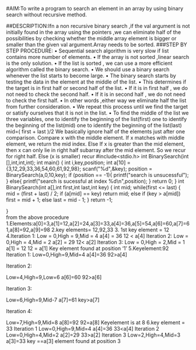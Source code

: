 #AIM:To write a program to search an element in an array by using binary search without recursive method.

##DESCRIPTION:Ifn a non recursive binary search ,if the val argument is not initially found in the array using the pointers ,we can eliminate half of the possibilities by checking whether the middle array element is bigger or smaller than the given val argument.Array needs to be sorted.
###STEP BY STEP PROCEDURE:
 • Sequential search algorithm is very slow if list contains more number of elements.
• If the array is not sorted ,linear search is the only solution.
• If the list is sorted , we can use a more efficient algorithm called the binary search.
• We should use a binary search whenever the list starts to become large.
• The binary search starts by testing the data in the element at the middle of the list.
• This determines if the target is in first half or second half of the list.
• If it is in first half , we do not need to check the second half.
• If it is in second half , we do not need to check the first half.
• In other words ,either way we eliminate half the list from further consideration.
• We repeat this process until we find the target or satisfy ourselves that it is not in the list.
• To find the middle of the list we three variables, one to identify the beginning of the list(first)
one to identify the beginning of the list(mid) one to identify the beginning of the list(last) mid=( first + last )/2
We basically ignore half of the elements just after one comparison.
Compare x with the middle element. If x matches with middle element, we return the mid index.
Else If x is greater than the mid element, then x can only lie in right half subarray after the mid element.
So we recur for right half. Else (x is smaller) recur
#include<stdio.h>
int BinarySearch(int [],int,int,int);
int main()
{
	int i,key,position;
	int a[10] = {3,12,29,33,36,54,60,61,92,98};
	scanf("%d",&key);
	position = BinarySearch(a,0,10,key);
	if (position == -1){
		printf("search is unsucessful");
	}
	else{
		printf("search is sucessful at index %d\n",position);
	}
	return 0;
}
int BinarySearch(int a[],int first,int last,int key)
{
	int mid;
	while(first <= last)
	{
		mid = (first + last) / 2;
		if (a[mid] == key)
		   return mid;
		else if (key > a[mid]) 
		    first = mid + 1;
		else
		    last = mid - 1;
    }
	return -1;
	 
}	
from the above procedure
1.Elements:a[0]=3,a[1]=12,a[2]=24,a[3]=33,a[4]=36,a[5]=54,a[6]=60,a[7]=61,a[8]=92,a[9]=98
2.key elements= 12,92,33
3. 1st key element = 12
4.Iteration 1:
       Low =  0,High = 9,Mid = 4
       a[4] = 36
       12 < a[4]
 Iteration 2:
       Low = 0,High = 4,Mid = 2
       a[2] = 29
       12< a[2]
 Iteration 3:
       Low = 0,High = 2,Mid = 1
       a[1] = 12
       12 = a[1]
Key element found at position ‘1’
5.Keyelement:92
Iteration 1:
  Low=0,High=9,Mid=4
a[4]=36
92>a[4]

Iteration 2:

Low=4,High=9,Low=6
a[6]=60
92>a[6]

Iteration 3:

Low=6,High=9,Mid-7
a[7]=61
key>a[7]

Iteration 4:

Low=7,High=9,Mid=8
a[8]=92
92=a[8]
Keyelement is at 8
6.key element = 33
Iteration 1
  Low=0,High=9,Mid=4
  a[4]=36
  33<a[4]
Iteration 2
  Low=0,High=4,Mid=2
  a[2]=29
  33>a[2]
Iteration 3
  Low=2,High=4,Mid=3
  a[3]=33
  key ==a[3]
element found at position 3
 
 
 


